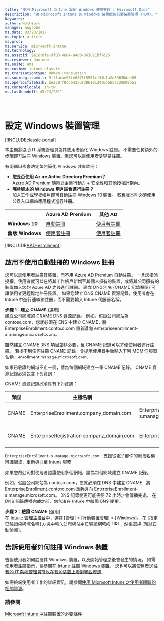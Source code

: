 ```yaml
---
title: "使用 Microsoft Intune 設定 Windows 裝置管理 | Microsoft Docs"
description: "為 Microsoft Intune 的 Windows 裝置啟用行動裝置管理 (MDM)。"
keywords: 
author: NathBarn
manager: angrobe
ms.date: 03/20/2017
ms.topic: article
ms.prod: 
ms.service: microsoft-intune
ms.technology: 
ms.assetid: 9a18c0fe-9f03-4e84-a4d0-b63821bf5d25
ms.reviewer: damionw
ms.suite: ems
ms.custom: intune-classic
ms.translationtype: Human Translation
ms.sourcegitcommit: 9ff1adae93fe6873f5551cf58b1a2e89638dee85
ms.openlocfilehash: be2587f8ccb43632d861012416bbbca720698bb1
ms.contentlocale: zh-tw
ms.lasthandoff: 05/23/2017


---
```


# <a name="set-up-windows-device-management"></a>設定 Windows 裝置管理

[!INCLUDE[classic-portal](../includes/classic-portal.md)]

本主題將協助 IT 系統管理員為其使用者簡化 Windows 註冊。  不需要任何額外的步驟即可註冊 Windows 裝置，但您可以讓使用者更容易註冊。

有兩個因素會決定如何簡化 Windows 裝置註冊：
- **您是否使用 Azure Active Directory Premium？** <br>[Azure AD Premium](https://docs.microsoft.com/azure/active-directory/active-directory-get-started-premium) 隨附於企業行動力 + 安全性和其他授權計劃內。
- **哪些版本的 Windows 用戶端會進行註冊？** <br>加入工作或學校帳戶即可自動註冊 Windows 10 裝置。 較舊版本則必須使用公司入口網站應用程式進行註冊。

||**Azure AD Premium**|**其他 AD**|
|----------|---------------|---------------|  
|**Windows 10**|[自動註冊](#enable-windows-10-automatic-enrollment) |[使用者註冊](#enable-windows-enrollment-without-azure-ad-premium)|
|**舊版 Windows**|[使用者註冊](#enable-windows-enrollment-without-azure-ad-premium)|[使用者註冊](#enable-windows-enrollment-without-azure-ad-premium)|

[!INCLUDE[AAD-enrollment](../includes/win10-automatic-enrollment-aad.md)]

## <a name="enable-windows-enrollment-without-automatic-enrollment"></a>啟用不使用自動註冊的 Windows 註冊
您可以讓使用者註冊其裝置，而不用 Azure AD Premium 自動註冊。 一旦您指派授權，使用者就可以在將其工作帳戶新增至其個人擁有的裝置，或將其公司擁有的裝置加入您的 Azure AD 之後進行註冊。 建立 DNS 別名 (CNAME 記錄類型) 可讓使用者更輕鬆地註冊裝置。 如果您建立 DNS CNAME 資源記錄，使用者會在 Intune 中進行連線和註冊，而不需要輸入 Intune 伺服器名稱。

**步驟 1：建立 CNAME** (選用)<br>
建立公司網域的 CNAME DNS 資源記錄。 例如，假設公司網站為 contoso.com，您就必須在 DNS 中建立 CNAME，將 EnterpriseEnrollment.contoso.com 重新導向 enterpriseenrollment-s.manage.microsoft.com。

雖然建立 CNAME DNS 項目並非必要，但 CNAME 記錄可以方便使用者進行註冊。 若找不到任何註冊 CNAME 記錄，會提示使用者手動輸入下列 MDM 伺服器名稱：enrollment.manage.microsoft.com。

如果已驗證的網域不止一個，請為每個網域建立一筆 CNAME 記錄。 CNAME 資源記錄必須包含下列資訊：

CNAME 資源記錄必須具有下列資訊：

|類型|主機名稱|指向|TTL|
|--------|-------------|-------------|-------|
|CNAME|EnterpriseEnrollment.company_domain.com|EnterpriseEnrollment-s.manage.microsoft.com |1 小時|
|CNAME|EnterpriseRegistration.company_domain.com|EnterpriseRegistration.windows.net|1 小時|

`EnterpriseEnrollment-s.manage.microsoft.com` – 支援從電子郵件的網域名稱辨識網域，重新導向至 Intune 服務

如果您的公司對使用者認證使用多個網域，請為每個網域建立 CNAME 記錄。

例如，假設公司網站為 contoso.com，您就必須在 DNS 中建立 CNAME，將 EnterpriseEnrollment.contoso.com 重新導向 EnterpriseEnrollment-s.manage.microsoft.com。 DNS 記錄變更可能需要 72 小時才會傳播完成。 在 DNS 記錄傳播完成之前，您無法在 Intune 中驗證 DNS 變更。

**步驟 2：驗證 CNAME** (選用)<br>
在 [Intune 管理主控台](https://manage.microsoft.com)中，選擇 [管理] &gt; [行動裝置管理] &gt; [Windows]。 在 [指定已驗證的網域名稱] 方塊中輸入公司網站中已驗證網域的 URL，然後選擇 [測試自動偵測]。

## <a name="tell-users-how-to-enroll-windows-devices"></a>告訴使用者如何註冊 Windows 裝置
告訴使用者如何註冊其 Windows 裝置，以及開始管理之後會發生的情況。
如需使用者註冊指示，請參閱[在 Intune 註冊 Windows 裝置](https://docs.microsoft.com/intune-user-help/enroll-your-device-in-intune-windows)。 您也可以將使用者送往[我的 IT 系統管理員可以在我的裝置上看到哪些資訊](https://docs.microsoft.com/intune-user-help/what-can-your-it-administrator-see-when-you-enroll-your-device-in-intune-windows)。

如需終端使用者工作的詳細資訊，請參閱[使用 Microsoft Intune 之使用者體驗的相關資源](/intune-classic/deploy-use/how-to-educate-your-end-users-about-microsoft-intune)。

### <a name="see-also"></a>請參閱
[Microsoft Intune 中註冊裝置的必要條件](prerequisites-for-enrollment.md)

